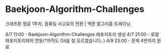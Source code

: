 # Baekjoon-Algorithm-Challenges
크래프톤 정글 1주차, 컴퓨팅 사고로의 전환 | 백준 알고리즘 트레이닝

4/7 11:00 - Baekjoon-Algorithm-Challenges 레포지토리 생성
4/7 21:00 - 로컬 레포지토리와의 연동(*아직도 Git을 잘 모르겠습니다..)
4/9 23:00 - 문제 4번까지 완료


